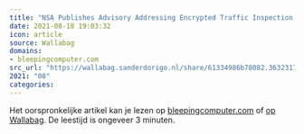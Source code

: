 ```yaml
---
title: "NSA Publishes Advisory Addressing Encrypted Traffic Inspection Risks"
date: 2021-08-18 19:03:32
icon: article
source: Wallabag
domains:
- bleepingcomputer.com
src_url: "https://wallabag.sanderdorigo.nl/share/61334986b78082.36323179"
2021: "08"
categories:
---
```

Het oorspronkelijke artikel kan je lezen op [bleepingcomputer.com](https://www.bleepingcomputer.com/news/security/nsa-publishes-advisory-addressing-encrypted-traffic-inspection-risks/) of [op Wallabag](https://wallabag.sanderdorigo.nl/share/61334986b78082.36323179). De leestijd is ongeveer 3 minuten.